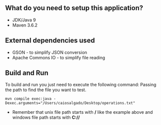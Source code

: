 ## What do you need to setup this application?

- JDK/Java 9
- Maven 3.6.2

## External dependencies used

- GSON - to simplify JSON conversion
- Apache Commons IO - to simplify file reading

## Build and Run
To build and run you just need to execute the following command:
Passing the path to find the file you want to test.

```maven
mvn compile exec:java -Dexec.arguments="/Users/caiosalgado/Desktop/operations.txt"
```

* Remember that unix file path starts with **/** like the example above and windows file path starts with **C://**
